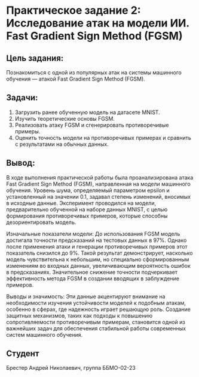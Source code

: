 # Практическое задание 2: Исследование атак на модели ИИ. Fast Gradient Sign Method (FGSM)


## Цель задания:

Познакомиться с одной из популярных атак на системы машинного обучения — атакой Fast Gradient
Sign Method (FGSM).

## Задачи:

1. Загрузить ранее обученную модель на датасете MNIST.
2. Изучить теоретические основы FGSM.
3. Реализовать атаку FGSM и сгенерировать противоречивые примеры.
4. Оценить точность модели на противоречивых примерах и сравнить с результатами на обычных данных.

## Вывод:

В ходе выполнения практической работы была проанализирована атака Fast Gradient Sign Method (FGSM), направленная на модели машинного обучения. Уровень шума, определяемый параметром epsilon и установленный на значении 0.1, задавал степень изменений, вносимых в исходные данные. Эксперимент проводился на модели, предварительно обученной на наборе данных MNIST, с целью формирования противоречивых примеров, которые способны дезориентировать модель.

Изначальные показатели модели:
До использования FGSM модель достигала точности предсказаний на тестовых данных в 97%. Однако после применения атаки и генерации противоречивых примеров этот показатель снизился до 9%. Такой результат демонстрирует, насколько модель чувствительна к небольшим, но специально сформированным изменениям во входных данных, увеличивающим вероятность ошибок в предсказаниях. Значительное снижение точности подчеркивает эффективность метода FGSM в создании вводящих в заблуждение примеров.

Выводы и значимость:
Эти данные акцентируют внимание на необходимости изучения устойчивости моделей к подобным атакам, особенно в сферах, где надежность играет решающую роль. Создание защитных механизмов, таких как подходы к повышению сопротивляемости противоречивым примерам, становится одной из важнейших задач для обеспечения стабильной работы современных систем машинного обучения.
## Студент

Брестер Андрей Николаевич, группа ББМО-02-23
